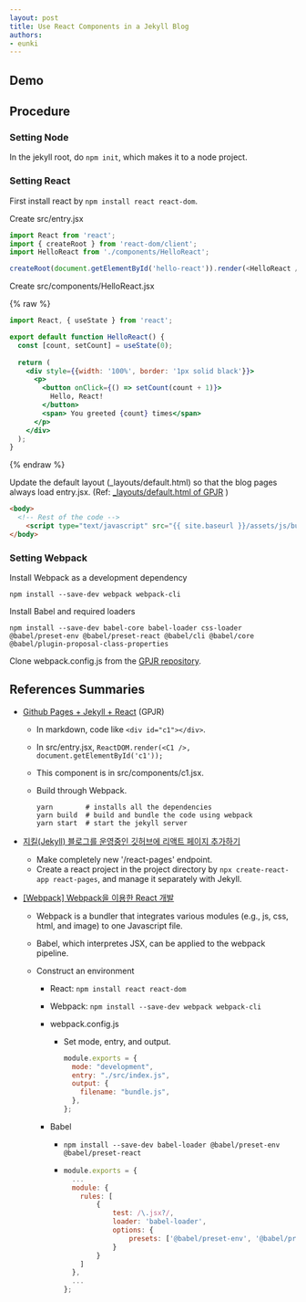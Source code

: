 ```yaml
---
layout: post
title: Use React Components in a Jekyll Blog
authors:
- eunki
---
```


## Demo

<div id="hello-react"></div>

## Procedure

### Setting Node

In the jekyll root, do `npm init`, which makes it to a node project.

### Setting React

First install react by `npm install react react-dom`.

Create src/entry.jsx

```js
import React from 'react';
import { createRoot } from 'react-dom/client';
import HelloReact from './components/HelloReact';

createRoot(document.getElementById('hello-react')).render(<HelloReact />);
```

Create src/components/HelloReact.jsx

{% raw %}
```jsx
import React, { useState } from 'react';

export default function HelloReact() {
  const [count, setCount] = useState(0);
    
  return (
    <div style={{width: '100%', border: '1px solid black'}}>
      <p>
        <button onClick={() => setCount(count + 1)}>
          Hello, React!
        </button>
        <span> You greeted {count} times</span>
      </p>
    </div>
  );
}
```
{% endraw %}

Update the default layout (_layouts/default.html) so that the blog pages always load entry.jsx. (Ref: [_layouts/default.html of GPJR](https://github.com/dellaert/gh-pages-jekyll-react/blob/c7f0892c085c61503ce54db94d32a04ce1aec05c/_layouts/default.html#L16) )

```html
<body>
  <!-- Rest of the code -->
	<script type="text/javascript" src="{{ site.baseurl }}/assets/js/bundle.js" charset="utf-8"></script>
</body>
```

### Setting Webpack

Install Webpack as a development dependency
```shell
npm install --save-dev webpack webpack-cli
```

Install Babel and required loaders
```shell
npm install --save-dev babel-core babel-loader css-loader @babel/preset-env @babel/preset-react @babel/cli @babel/core @babel/plugin-proposal-class-properties
```

Clone webpack.config.js from the [GPJR repository](https://github.com/dellaert/gh-pages-jekyll-react/blob/gh-pages/webpack.config.js).


## References Summaries

* [Github Pages + Jekyll + React](https://dellaert.github.io/gh-pages-jekyll-react/index) (GPJR)
  
  * In markdown, code like `<div id="c1"></div>`.
  * In src/entry.jsx, `ReactDOM.render(<C1 />, document.getElementById('c1'));`
  * This component is in src/components/c1.jsx.
  * Build through Webpack.
  
    ```
    yarn        # installs all the dependencies
    yarn build  # build and bundle the code using webpack
    yarn start  # start the jekyll server
    ```
  
* [지킬(Jekyll) 블로그를 운영중인 깃허브에 리액트 페이지 추가하기](https://donghyuna.github.io/react/jyikil,-reactsetup/)
  
  * Make completely new '/react-pages' endpoint.
  * Create a react project in the project directory by `npx create-react-app react-pages`, and manage it separately with Jekyll.

- [[Webpack] Webpack을 이용한 React 개발](https://goo-gy.github.io/2021-12-31-webpack-react)

  - Webpack is a bundler that integrates various modules (e.g., js, css, html, and image) to one Javascript file.

  - Babel, which interpretes JSX, can be applied to the webpack pipeline.

  - Construct an environment

    - React: `npm install react react-dom`

    - Webpack: `npm install --save-dev webpack webpack-cli`

    - webpack.config.js

      - Set mode, entry, and output.

        ```js
        module.exports = {
          mode: "development",
          entry: "./src/index.js",
          output: {
            filename: "bundle.js",
          },
        };
        ```

    - Babel

      - ```shell
        npm install --save-dev babel-loader @babel/preset-env @babel/preset-react
        ```

      - ```js
        module.exports = {
          ...
          module: {
            rules: [
                {
                    test: /\.jsx?/,
                    loader: 'babel-loader',
                    options: {
                        presets: ['@babel/preset-env', '@babel/preset-react']
                    }
                }
            ]
          },
          ...
        };
        ```
